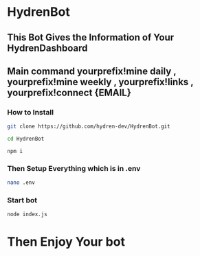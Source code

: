 # HydrenBot
## This Bot Gives the Information of Your HydrenDashboard
## Main command yourprefix!mine daily , yourprefix!mine weekly , yourprefix!links , yourprefix!connect {EMAIL}
### How to Install 
```bash
git clone https://github.com/hydren-dev/HydrenBot.git
```
```bash
cd HydrenBot
```
```npm
npm i
```
### Then Setup Everything which is in .env
```bash
nano .env
```
### Start bot
```npm
node index.js
```
# Then Enjoy Your bot
